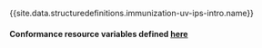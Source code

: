 {{site.data.structuredefinitions.immunization-uv-ips-intro.name}}

#### Conformance resource variables defined [here](http://wiki.hl7.org/index.php?title=IG_Publisher_Documentation#Jekyll)
